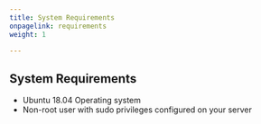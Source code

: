 ```yaml
---
title: System Requirements
onpagelink: requirements
weight: 1

---
```


System Requirements
-------------------

- Ubuntu 18.04 Operating system
- Non-root user with sudo privileges configured on your server
 